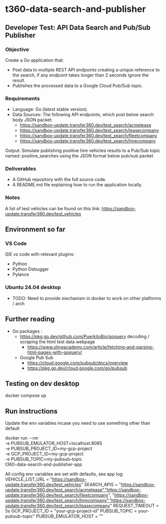 # t360-data-search-and-publisher

## Developer Test: API Data Search and Pub/Sub Publisher

### Objective
Create a Go application that:
* Post data to multiple REST API endpoints creating a unique reference to the search, if any endpoint takes longer than 2 seconds ignore the result.
* Publishes the processed data to a Google Cloud Pub/Sub topic.

### Requirements
* Language: Go (latest stable version).
* Data Sources: The following API endpoints, which post below search body JSON packet:
    * https://sandbox-update.transfer360.dev/test_search/acmelease
    * https://sandbox-update.transfer360.dev/test_search/leasecompany
    * https://sandbox-update.transfer360.dev/test_search/fleetcompany
    * https://sandbox-update.transfer360.dev/test_search/hirecompany

Output: Simulate publishing positive hire vehicles results to a Pub/Sub topic named: positive_searches using the JSON format below pub/sub packet

### Deliverables

* A GitHub repository with the full source code.
* A README.md file explaining how to run the application locally.

### Notes
A list of test vehicles can be found on this link: https://sandbox-update.transfer360.dev/test_vehicles

## Environment so far

### VS Code
IDE vs code with relevant plugins:
* Python
* Python Debugger
* Pylance

### Ubuntu 24.04 desktop
* TODO: Need to provide mechanism in docker to work on other platforms / arch

## Further reading
* Go packages : 
    * https://pkg.go.dev/github.com/PuerkitoBio/goquery decoding / scraping the html test data webpage
        * https://www.slingacademy.com/article/fetching-and-parsing-html-pages-with-goquery/
    * Google Pub Sub
        * https://cloud.google.com/pubsub/docs/overview
        * https://pkg.go.dev/cloud.google.com/go/pubsub

## Testing on dev desktop
docker compose up

## Run instructions
Update the env variables incase you need to use something other than default

docker run --rm \
  -e PUBSUB_EMULATOR_HOST=localhost:8085 \
  -e PUBSUB_PROJECT_ID=my-gcp-project \
  -e GCP_PROJECT_ID=my-gcp-project \
  -e PUBSUB_TOPIC=my-pubsub-topic \
  t360-data-search-and-publisher-app

All config env variables are set with defaults, see app log:
VEHICLE_LIST_URL = "https://sandbox-update.transfer360.dev/test_vehicles"
SEARCH_APIS = "https://sandbox-update.transfer360.dev/test_search/acmelease","https://sandbox-update.transfer360.dev/test_search/fleetcompany",
			"https://sandbox-update.transfer360.dev/test_search/hirecompany","https://sandbox-update.transfer360.dev/test_search/leasecompany"
REQUEST_TIMEOUT = 5s
GCP_PROJECT_ID = "your-gcp-project-id"
PUBSUB_TOPIC = your-pubsub-topic"
PUBSUB_EMULATOR_HOST = ""
